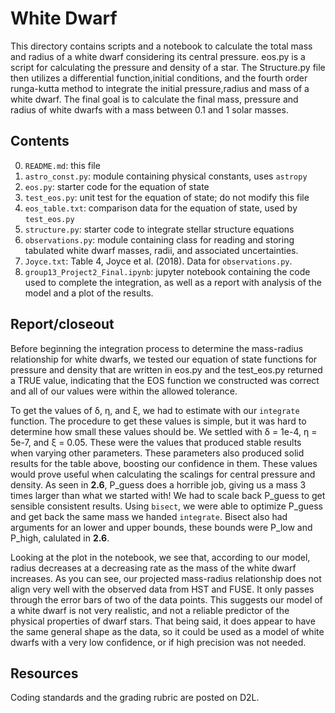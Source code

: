 White Dwarf
===========

This directory contains scripts and a notebook to calculate the total mass and radius of a white dwarf considering its central pressure. eos.py is a script for calculating the pressure and density of a star. The Structure.py file then utilizes a differential function,initial conditions, and the fourth order runga-kutta method to integrate the initial pressure,radius and mass of a white dwarf. The final goal is to calculate the final mass, pressure and radius of white dwarfs with a mass between 0.1 and 1 solar masses.

Contents
--------

0. `README.md`: this file
1. `astro_const.py`: module containing physical constants, uses `astropy`
2. `eos.py`: starter code for the equation of state
3. `test_eos.py`: unit test for the equation of state; do not modify this file
4. `eos_table.txt`: comparison data for the equation of state, used by `test_eos.py`
5. `structure.py`: starter code to integrate stellar structure equations
6. `observations.py`: module containing class for reading and storing tabulated
    white dwarf masses, radii, and associated uncertainties.
7. `Joyce.txt`: Table 4, Joyce et al. (2018). Data for `observations.py`.
8. `group13_Project2_Final.ipynb`: jupyter notebook containing the code used to complete
    the integration, as well as a report with analysis of the model and a plot of the results.

Report/closeout
---------------

Before beginning the integration process to determine the mass-radius relationship for white dwarfs, we tested our equation of state functions for pressure and density that are written in eos.py and the test_eos.py returned a TRUE value, indicating that the EOS function we constructed was correct and all of our values were within the allowed tolerance.


To get the values of δ, η, and ξ, we had to estimate with our `integrate` function. The procedure to get these values is simple, but it was hard to determine how small these values should be. We settled with δ = 1e-4, η = 5e-7, and ξ = 0.05. These were the values that produced stable results when varying other parameters. These parameters also produced solid results for the table above, boosting our confidence in them. These values would prove useful when calculating the scalings for central pressure and density. As seen in **2.6**, P_guess does a horrible job, giving us a mass 3 times larger than what we started with! We had to scale back P_guess to get sensible consistent results. Using `bisect`, we were able to optimize P_guess and get back the same mass we handed `integrate`. Bisect also had arguments for an lower and upper bounds, these bounds were P_low and P_high, calulated in **2.6**.


Looking at the plot in the notebook, we see that, according to our model, radius decreases at a decreasing rate as the mass of the white dwarf increases. As you can see, our projected mass-radius relationship does not align very well with the observed data from HST and FUSE. It only passes through the error bars of two of the data points. This suggests our model of a white dwarf is not very realistic, and not a reliable predictor of the physical properties of dwarf stars. That being said, it does appear to have the same general shape as the data, so it could be used as a model of white dwarfs with a very low confidence, or if high precision was not needed.

Resources
---------

Coding standards and the grading rubric are posted on D2L.
